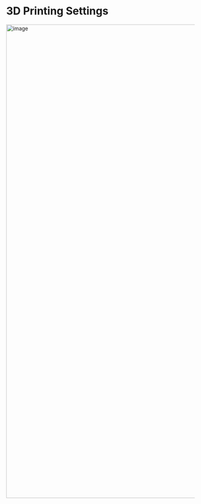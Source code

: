 # 3D Printing Settings


<img width="2030" height="1263" alt="image" src="https://github.com/user-attachments/assets/2622ce3b-3424-4958-bbc5-20af2ad98d53"/>
